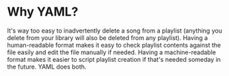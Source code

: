 # Why YAML?

It's way too easy to inadvertently delete a song from a playlist (anything you delete from your library will also be deleted from any playlist). Having a human-readable format makes it easy to check playlist contents against the file easily and edit the file manually if needed. Having a machine-readable format makes it easier to script playlist creation if that's needed someday in the future. YAML does both.